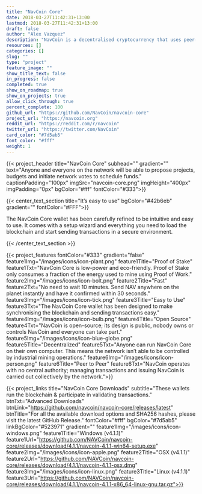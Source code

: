 ```yaml
---
title: "NavCoin Core"
date: 2018-03-27T11:42:31+13:00
lastmod: 2018-03-27T11:42:31+13:00
draft: false
author: "Alex Vazquez"
description: "NavCoin is a decentralised cryptocurrency that uses peer-to-peer technology to operate with no central authority or banks; managing transactions and the issuing of NavCoin is carried out collectively by the network."
resources: []
categories: []
slug: ""
type: "project"
feature_image: ""
show_title_text: false
in_progress: false
completed: true
show_on_roadmap: true
show_on_projects: true
allow_click_through: true
percent_complete: 100
github_url: "https://github.com/NavCoin/navcoin-core"
project_url: "https://navcoin.org"
reddit_url: "https://reddit.com/r/navcoin"
twitter_url: "https://twitter.com/NavCoin"
card_color: "#7d5ab5"
font_color: "#fff"
weight: 1
---
```


{{< project_header
    title="NavCoin Core"
    subhead=""
    gradient=""
    text="Anyone and everyone on the network will be able to propose projects, budgets and initiate network votes to schedule funds."
    captionPadding="100px"
    imgSrc="navcoin-core.png"
    imgHeight="400px"
    imgPadding="0px"
    bgColor="#fff"
    fontColor="#333">}}


{{< center_text_section
    title="It’s easy to use"
    bgColor="#42b6eb"
    gradient=""
    fontColor="#FFF">}}
    <p>The NavCoin Core wallet has been carefully refined to be intuitive and easy to use. It comes with a setup wizard and everything you need to load the blockchain and start sending transactions in a secure environment.</p>
{{< /center_text_section >}}



{{< project_features
    fontColor="#333"
    gradient="false"
    feature1Img="/images/icons/icon-plant.png"
    feature1Title="Proof of Stake"
    feature1Txt="NavCoin Core is low-power and eco-friendly. Proof of Stake only consumes a fraction of the energy used to mine using Proof of Work."
    feature2Img="/images/icons/icon-bolt.png"
    feature2Title="Fast"
    feature2Txt="No need to wait 10 minutes. Send NAV anywhere on the planet instantly and have it confirmed within 30 seconds."
    feature3Img="/images/icons/icon-tick.png"
    feature3Title="Easy to Use"
    feature3Txt="The NavCoin Core wallet has been designed to make synchronising the blockchain and sending transactions easy."
    feature4Img="/images/icons/icon-bulb.png"
    feature4Title="Open Source"
    feature4Txt="NavCoin is open-source; its design is public, nobody owns or controls NavCoin and everyone can take part."
    feature5Img="/images/icons/icon-blue-globe.png"
    feature5Title="Decentralized"
    feature5Txt="Anyone can run NavCoin Core on their own computer. This means the network isn’t able to be controlled by industrial mining operations."
    feature6Img="/images/icons/icon-person.png"
    feature6Title="Peer to Peer"
    feature6Txt="NavCoin operates with no central authority; managing transactions and issuing NavCoin is carried out collectively by the network.">}}

{{< project_links
    title="NavCoin Core Downloads"
    subtitle="These wallets run the blockchain & participate in validating transactions."
    btnTxt="Advanced Downloads"
    btnLink="https://github.com/navcoin/navcoin-core/releases/latest"
    btnTitle="For all the available download options and SHA256 hashes, please visit the latest GitHub Release."
    fontColor="#fff"
    bgColor="#7d5ab5"
    linkBgColor="#523971"
    gradient=""
    feature1Img="/images/icons/icon-windows.png"
    feature1Title="Windows (v4.1.1)"
    feature1Url="https://github.com/NAVCoin/navcoin-core/releases/download/4.1.1/navcoin-4.1.1-win64-setup.exe"
    feature2Img="/images/icons/icon-apple.png"
    feature2Title="OSX (v4.1.1)"
    feature2Url="https://github.com/NAVCoin/navcoin-core/releases/download/4.1.1/navcoin-4.1.1-osx.dmg"
    feature3Img="/images/icons/icon-linux.png"
    feature3Title="Linux (v4.1.1)"
    feature3Url="https://github.com/NAVCoin/navcoin-core/releases/download/4.1.1/navcoin-4.1.1-x86_64-linux-gnu.tar.gz">}}
